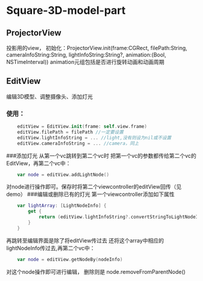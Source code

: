 # Square-3D-model-part
## ProjectorView
投影用的view， 初始化：ProjectorView.init(frame:CGRect, filePath:String, cameraInfoString:String, lightInfoString:String?, animation:(Bool, NSTimeInterval)) animation元组包括是否进行旋转动画和动画周期
## EditView
编辑3D模型、调整摄像头、添加灯光
### 使用： 
```swift
    editView = EditView.init(frame: self.view.frame)
    editView.filePath = filePath //一定要设置
    editView.lightInfoString = ... //light,没有则设为nil或不设置
    editView.cameraInfoString = ... //camera，同上
```
###添加灯光
从第一个vc跳转到第二个vc时 把第一个vc的参数都传给第二个vc的EditView，再第二个vc中：
```swift
    var node = editView.addLightNode()
```
对node进行操作即可。保存时将第二个viewcontroller的editView回传（见demo）
###编辑或删除已有的灯光
第一个viewcontroller添加如下属性
```swift
    var lightArray: [LightNodeInfo] {
        get {
            return (editView.lightInfoString?.convertStringToLightNodeInfoArray())!
        }
    }
```
再跳转至编辑界面是除了将editView传过去 还将这个array中相应的lightNodeInfo传过去,再第二个vc中：
```swift
    var node = editView.getNodeBy(nodeInfo)
```
对这个node操作即可进行编辑， 删除则是 node.removeFromParentNode()
    